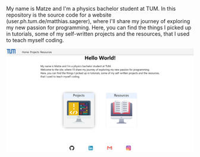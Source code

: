 My name is Matze and I'm a physics bachelor student at TUM.
In this repository is the source code for a website (user.ph.tum.de/matthias.sagerer), where I'll share my journey of exploring my new passion for programming.
Here, you can find the things I picked up in tutorials, some of my self-written projects and the resources, that I used to teach myself coding.

[![Screenshot of my TUM Homepage](assets/tum_site_screenshots/TUM_Site_index_12_07_21.png "Screenshot index.html")](https://users.ph.tum.de/ge56cid/)